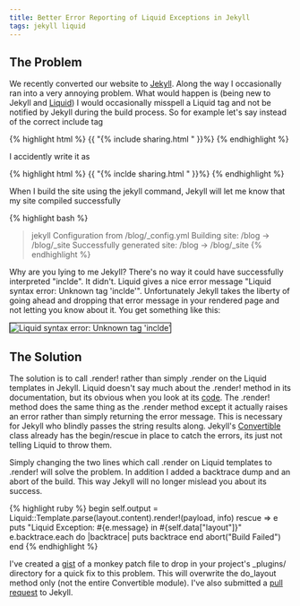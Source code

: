 ```yaml
---
title: Better Error Reporting of Liquid Exceptions in Jekyll
tags: jekyll liquid
---
```

The Problem
------------

We recently converted our website to [Jekyll](https://github.com/mojombo/jekyll). Along the way I occasionally ran into a very annoying problem. What would happen is (being new to Jekyll and [Liquid](https://github.com/Shopify/liquid)) I would occasionally misspell a Liquid tag and not be notified by Jekyll during the build process. So for example let's say instead of the correct include tag
 
{% highlight html %}
{{ "{% include sharing.html " }}%}
{% endhighlight %}

I accidently write it as

{% highlight html %}
{{ "{% inclde sharing.html " }}%}
{% endhighlight %}

When I build the site using the jekyll command, Jekyll will let me know that my site compiled successfully

{% highlight bash %}
> jekyll
Configuration from /blog/_config.yml
Building site: /blog -> /blog/_site
Successfully generated site: /blog -> /blog/_site
{% endhighlight %}

Why are you lying to me Jekyll? There's no way it could have successfully interpreted "inclde". It didn't. Liquid gives a nice error message "Liquid syntax error: Unknown tag 'inclde'". Unfortunately Jekyll takes the liberty of going ahead and dropping that error message in your rendered page and not letting you know about it. You get something like this:

<img src="/blogs/will_brady/assets/jekyll-error.png" alt="Liquid syntax error: Unknown tag 'inclde'" title="Jekyll Error" style="border: 1px solid black;"/>

The Solution
-------------

The solution is to call .render! rather than simply .render on the Liquid templates in Jekyll. Liquid doesn't say much about the .render! method in its documentation, but its obvious when you look at its [code](https://github.com/Shopify/liquid/blob/master/lib/liquid/template.rb). The .render! method does the same thing as the .render method except it actually raises an error rather than simply returning the error message. This is necessary for Jekyll who blindly passes the string results along. Jekyll's [Convertible](https://github.com/mojombo/jekyll/blob/master/lib/jekyll/convertible.rb) class already has the begin/rescue in place to catch the errors, its just not telling Liquid to throw them.

Simply changing the two lines which call .render on Liquid templates to .render! will solve the problem. In addition I added a backtrace dump and an abort of the build. This way Jekyll will no longer mislead you about its success.

{% highlight ruby %}
begin
  self.output = Liquid::Template.parse(layout.content).render!(payload, info)
rescue => e
  puts "Liquid Exception: #{e.message} in #{self.data["layout"]}"
  e.backtrace.each do |backtrace|
    puts backtrace
  end
  abort("Build Failed")
end
{% endhighlight %}

I've created a [gist](https://gist.github.com/3360478) of a monkey patch file to drop in your project's _plugins/ directory for a quick fix to this problem. This will overwrite the do_layout method only (not the entire Convertible module). I've also submitted a [pull request](https://github.com/mojombo/jekyll/pull/624) to Jekyll.